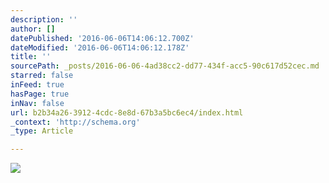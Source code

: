 ```yaml
---
description: ''
author: []
datePublished: '2016-06-06T14:06:12.700Z'
dateModified: '2016-06-06T14:06:12.178Z'
title: ''
sourcePath: _posts/2016-06-06-4ad38cc2-dd77-434f-acc5-90c617d52cec.md
starred: false
inFeed: true
hasPage: true
inNav: false
url: b2b34a26-3912-4cdc-8e8d-67b3a5bc6ec4/index.html
_context: 'http://schema.org'
_type: Article

---
```

![](https://the-grid-user-content.s3-us-west-2.amazonaws.com/ac67af02-c33b-461a-a605-ba42e0b47ea0.png)